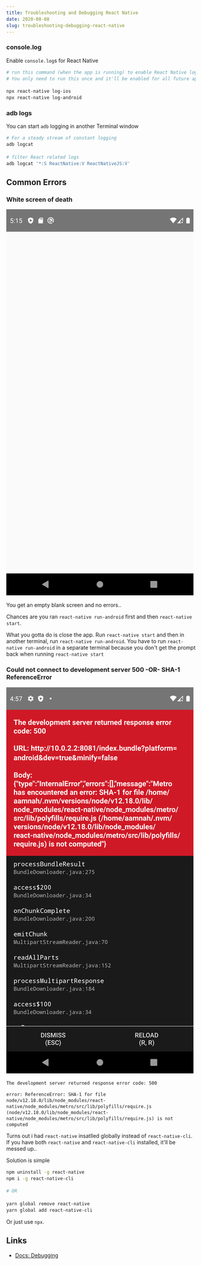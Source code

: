 ```yaml
---
title: Troubleshooting and Debugging React Native
date: 2020-08-08
slug: troubleshooting-debugging-react-native
---
```


### console.log

Enable `console.log`s for React Native

```bash
# run this command (when the app is running) to enable React Native logging
# You only need to run this once and it'll be enabled for all future apps as well

npx react-native log-ios
npx react-native log-android
```

### adb logs

You can start `adb` logging in another Terminal window

```bash
# For a steady stream of constant logging
adb logcat

# filter React related logs
adb logcat '*:S ReactNative:V ReactNativeJS:V'
```

## Common Errors

### White screen of death

![Screenshot for white screen of death](./error_blank_white_screen.png)

You get an empty blank screen and no errors..

Chances are you ran `react-native run-android` first and then `react-native start`.

What you gotta do is close the app. Run `react-native start` and then in another terminal, run `react-native run-android`. You have to run `react-native run-android` in a separate terminal because you don't get the prompt back when running `react-native start`

### Could not connect to development server 500 -OR- SHA-1 ReferenceError

![Screenshot for 500 error](./error_500.png)

```
The development server returned response error code: 500
```

```
error: ReferenceError: SHA-1 for file node/v12.18.0/lib/node_modules/react-native/node_modules/metro/src/lib/polyfills/require.js (node/v12.18.0/lib/node_modules/react-native/node_modules/metro/src/lib/polyfills/require.js) is not computed
```

Turns out i had `react-native` insatlled globally instead of `react-native-cli`. If you have both `react-native` and `react-native-cli` installed, it'll be messed up..

Solution is simple

```bash
npm uninstall -g react-native
npm i -g react-native-cli

# OR

yarn global remove react-native
yarn global add react-native-cli
```

Or just use `npx`.

## Links

- [Docs: Debugging](https://reactnative.dev/docs/debugging)
